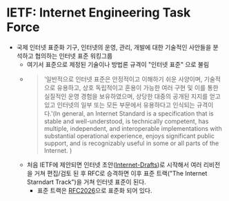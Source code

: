 # IETF: Internet Engineering Task Force

- 국제 인터넷 표준화 기구, 인터넷의 운영, 관리, 개발에 대한 기술적인 사안들을 분석하고 협의하는 인터넷 표준 워킹그룹
  - 여기서 표준으로 제정된 기술이나 방법론 규격이 "인터넷 표준" 으로 불림
  - > '일반적으로 인터넷 표준은 안정적이고 이해하기 쉬운 사양이며, 기술적으로 유용하고, 상호 독립적이고 혼용이 가능한 여러 구현 및 이를 통한 실질적인 운영 경험을 보유하였으며, 상당한 대중의 공개된 지지를 얻고 있고 인터넷의 일부 또는 모든 부문에서 유용하다고 인식되는 규격이다.'(In general, an Internet Standard is a specification that is stable and well-understood, is technically competent, has multiple, independent, and interoperable implementations with substantial operational experience, enjoys significant public support, and is recognizably useful in some or all parts of the Internet. )
  - 처음 IETF에 제안되면 인터넷 초안([Internet-Drafts](https://www.ietf.org/standards/ids/))로 시작해서 여러 리비전을 거쳐 편집/검토 된 후 RFC로 승격하면 이후 표준 트랙("The Internet Starndart Track")을 거쳐 인터넷 표준이 된다.
    - 표준 트랙은 [RFC2026](https://datatracker.ietf.org/doc/html/rfc2026#section-4)으로 표준화 되어 있다.
